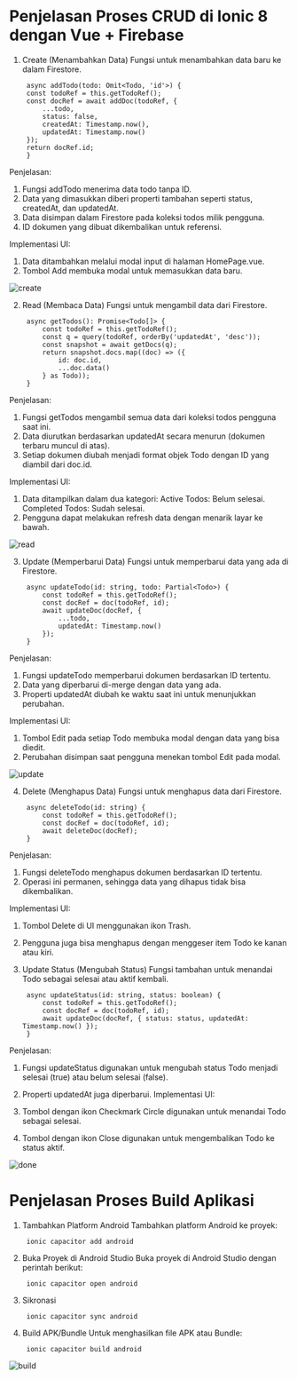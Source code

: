 # Penjelasan Proses CRUD di Ionic 8 dengan Vue + Firebase

1. Create (Menambahkan Data)
Fungsi untuk menambahkan data baru ke dalam Firestore.

        async addTodo(todo: Omit<Todo, 'id'>) {
        const todoRef = this.getTodoRef();
        const docRef = await addDoc(todoRef, {
            ...todo,
            status: false,
            createdAt: Timestamp.now(),
            updatedAt: Timestamp.now()
        });
        return docRef.id;
        }

Penjelasan:

1. Fungsi addTodo menerima data todo tanpa ID.
2. Data yang dimasukkan diberi properti tambahan seperti status, createdAt, dan updatedAt.
3. Data disimpan dalam Firestore pada koleksi todos milik pengguna.
4. ID dokumen yang dibuat dikembalikan untuk referensi.

Implementasi UI:

1. Data ditambahkan melalui modal input di halaman HomePage.vue.
2. Tombol Add membuka modal untuk memasukkan data baru.

![create](create.png)

2. Read (Membaca Data)
Fungsi untuk mengambil data dari Firestore.

        async getTodos(): Promise<Todo[]> {
            const todoRef = this.getTodoRef();
            const q = query(todoRef, orderBy('updatedAt', 'desc'));
            const snapshot = await getDocs(q);
            return snapshot.docs.map((doc) => ({
                id: doc.id,
                ...doc.data()
            } as Todo));
        }


Penjelasan:

1. Fungsi getTodos mengambil semua data dari koleksi todos pengguna saat ini.
2. Data diurutkan berdasarkan updatedAt secara menurun (dokumen terbaru muncul di atas).
3. Setiap dokumen diubah menjadi format objek Todo dengan ID yang diambil dari doc.id.

Implementasi UI:

1. Data ditampilkan dalam dua kategori:
Active Todos: Belum selesai.
Completed Todos: Sudah selesai.
2. Pengguna dapat melakukan refresh data dengan menarik layar ke bawah.

![read](read.png)

3. Update (Memperbarui Data)
Fungsi untuk memperbarui data yang ada di Firestore.

        async updateTodo(id: string, todo: Partial<Todo>) {
            const todoRef = this.getTodoRef();
            const docRef = doc(todoRef, id);
            await updateDoc(docRef, {
                ...todo,
                updatedAt: Timestamp.now()
            });
        }

Penjelasan:

1. Fungsi updateTodo memperbarui dokumen berdasarkan ID tertentu.
2. Data yang diperbarui di-merge dengan data yang ada.
3. Properti updatedAt diubah ke waktu saat ini untuk menunjukkan perubahan.

Implementasi UI:

1. Tombol Edit pada setiap Todo membuka modal dengan data yang bisa diedit.
2. Perubahan disimpan saat pengguna menekan tombol Edit pada modal.

![update](update.png)

4. Delete (Menghapus Data)
Fungsi untuk menghapus data dari Firestore. 

        async deleteTodo(id: string) {
            const todoRef = this.getTodoRef();
            const docRef = doc(todoRef, id);
            await deleteDoc(docRef);
        }

Penjelasan:

1. Fungsi deleteTodo menghapus dokumen berdasarkan ID tertentu.
2. Operasi ini permanen, sehingga data yang dihapus tidak bisa dikembalikan.

Implementasi UI:

1. Tombol Delete di UI menggunakan ikon Trash.
2. Pengguna juga bisa menghapus dengan menggeser item Todo ke kanan atau kiri.


5. Update Status (Mengubah Status)
Fungsi tambahan untuk menandai Todo sebagai selesai atau aktif kembali.

        async updateStatus(id: string, status: boolean) {
            const todoRef = this.getTodoRef();
            const docRef = doc(todoRef, id);
            await updateDoc(docRef, { status: status, updatedAt: Timestamp.now() });
        }

Penjelasan:

1. Fungsi updateStatus digunakan untuk mengubah status Todo menjadi selesai (true) atau belum selesai (false).
2. Properti updatedAt juga diperbarui.
Implementasi UI:

1. Tombol dengan ikon Checkmark Circle digunakan untuk menandai Todo sebagai selesai.
2. Tombol dengan ikon Close digunakan untuk mengembalikan Todo ke status aktif.

![done](done.png)

# Penjelasan Proses Build Aplikasi

1. Tambahkan Platform Android
Tambahkan platform Android ke proyek:

        ionic capacitor add android

2. Buka Proyek di Android Studio
Buka proyek di Android Studio dengan perintah berikut:

        ionic capacitor open android

3. Sikronasi

        ionic capacitor sync android

4. Build APK/Bundle
Untuk menghasilkan file APK atau Bundle:

        ionic capacitor build android

![build](build.png)
